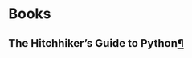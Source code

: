 # Books

## The Hitchhiker’s Guide to Python[¶](https://docs.python-guide.org/#the-hitchhiker-s-guide-to-python)